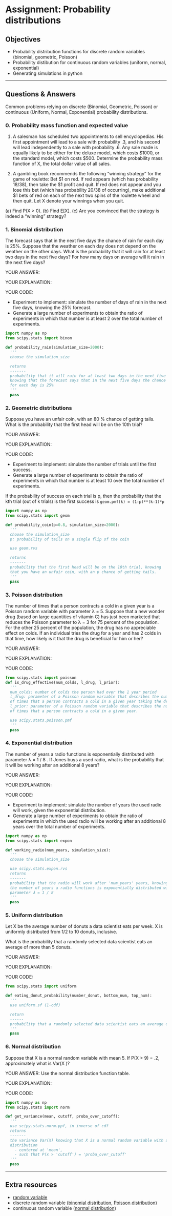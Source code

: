 # Assignment: Probability distributions

## Objectives

- Probability distribution functions for discrete random variables (binomial, geometric, Poisson)
- Probability distibution for continuous random variables (uniform, normal, exponential)
- Generating simulations in python

_______________________________________

## Questions & Answers

Common problems relying on discrete (Binomial, Geometric, Poisson) or continuous (Uniform, Normal, Exponential) probability distributions.

### 0. Probability mass function and expected value

1. A salesman has scheduled two appointments to sell encyclopedias. His first appointment will lead to a sale with probability .3, and his second will lead independently to a sale with probability .6. Any sale made is equally likely to be either for the deluxe model, which costs $1000, or the standard model, which costs $500. Determine the probability mass function of X, the total dollar value of all sales.

2. A gambling book recommends the following “winning strategy” for the game of roulette: Bet $1 on red. If red appears (which has probability 18/38), then take the $1 profit and quit. If red does not appear and you lose this bet (which has probability 20/38 of occurring), make additional $1 bets of red on each of the next two spins of the roulette wheel and then quit. Let X denote your winnings when you quit.

(a) Find P(X > 0).
(b) Find E[X].
(c) Are you convinced that the strategy is indeed a “winning” strategy?

### 1. Binomial distribution

The forecast says that in the next five days the chance of rain for each day is 25%. Suppose that the weather on each day does not depend on the weather on the other days. What is the probability that it will rain for at least two days in the next five days? For how many days on average will it rain in the next five days?

  YOUR ANSWER:

  YOUR EXPLANATION:

  YOUR CODE:
  - Experiment to implement: simulate the number of days of rain in the next five days, knowing the 25% forecast.
  - Generate a large number of experiments to obtain the ratio of experiments in which that number is at least 2 over the total number of experiments.

  ```python
  import numpy as np
  from scipy.stats import binom

  def probability_rain(simulation_size=2000):
    '''
    choose the simulation_size

    returns
    -------
    probability that it will rain for at least two days in the next five days,
    knowing that the forecast says that in the next five days the chance of rain
    for each day is 25%
    '''
    pass
  ```

### 2. Geometric distributions

Suppose you have an unfair coin, with an 80 % chance of getting tails. What is the probability that the first head will be on the 10th trial?

  YOUR ANSWER:

  YOUR EXPLANATION:

  YOUR CODE:
  - Experiment to implement: simulate the number of trials until the first success.
  - Generate a large number of experiments to obtain the ratio of experiments in which that number is at least 10 over the total number of experiments.

  If the probability of success on each trial is p, then the probability that the kth trial (out of k trials) is the first success is `geom.pmf(k) = (1-p)**(k-1)*p`

  ```python
  import numpy as np
  from scipy.stats import geom

  def probability_coin(p=0.8, simulation_size=2000):
    '''
    choose the simulation_size
    p: probability of tails on a single flip of the coin

    use geom.rvs

    returns
    -------
    probability that the first head will be on the 10th trial, knowing
    that you have an unfair coin, with an p chance of getting tails.
    '''
    pass
  ```

### 3. Poisson distribution

The number of times that a person contracts a cold in a given year is a Poisson random variable with parameter λ = 5. Suppose that a new wonder drug (based on large quantities of vitamin C) has just been marketed that reduces the Poisson parameter to λ = 3 for 75 percent of the population. For the other 25 percent of the population, the drug has no appreciable effect on colds. If an individual tries the drug for a year and has 2 colds in that time, how likely is it that the drug is beneficial for him or her?

  YOUR ANSWER:

  YOUR EXPLANATION:

  YOUR CODE:

   ```python
   from scipy.stats import poisson
   def is_drug_effective(num_colds, l_drug, l_prior):
     '''
     num_colds: number of colds the person had over the 1 year period
     l_drug: parameter of a Poisson random variable that describes the number
     of times that a person contracts a cold in a given year taking the drug.
     l_prior: parameter of a Poisson random variable that describes the number
     of times that a person contracts a cold in a given year.

     use scipy.stats.poisson.pmf
     '''
     pass
   ```

### 4. Exponential distribution

The number of years a radio functions is exponentially distributed with parameter λ = 1 / 8 . If Jones buys a used radio, what is the probability that it will be working after an additional 8 years?

  YOUR ANSWER:

  YOUR EXPLANATION:

  YOUR CODE:
  - Experiment to implement: simulate the number of years the used radio will work, given the exponential distribution.
  - Generate a large number of experiments to obtain the ratio of experiments in which the used radio will be working after an additional 8 years over the total number of experiments.

  ```python
  import numpy as np
  from scipy.stats import expon

  def working_radio(num_years, simulation_size):
    '''
    choose the simulation_size

    use scipy.stats.expon.rvs
    returns
    -------
    probability that the radio will work after 'num_years' years, knowing that
    the number of years a radio functions is exponentially distributed with
    parameter λ = 1 / 8
    '''
    pass
  ```

### 5. Uniform distribution

Let X be the average number of donuts a data scientist eats per week. X is uniformly distributed from 1/2 to 10 donuts, inclusive.

What is the probability that a randomly selected data scientist eats an average of more than 5 donuts.

  YOUR ANSWER:

  YOUR EXPLANATION:

  YOUR CODE:

  ```python
  from scipy.stats import uniform

  def eating_donut_probability(number_donut, bottom_num, top_num):
    '''
    use uniform.sf (1-cdf)

    return
    ------
    probability that a randomly selected data scientist eats an average of more than 'number_donut' donuts. X, the average number of donut, is uniformly distributed from 'bottom_num' to 'top_num' donuts, inclusive.
    '''
    pass
  ```

### 6. Normal distribution

Suppose that X is a normal random variable with mean 5. If P(X > 9) = .2, approximately what is Var(X )?

  YOUR ANSWER: Use the normal distribution function table.

  YOUR EXPLANATION:

  YOUR CODE:

  ```python
  import numpy as np
  from scipy.stats import norm

  def get_variance(mean, cutoff, proba_over_cutoff):
    '''
    use scipy.stats.norm.ppf, in inverse of cdf
    returns
    -------
    the variance Var(X) knowing that X is a normal random variable with a
    distribution
      - centered at 'mean',
      - such that P(x > 'cutoff') = 'proba_over_cutoff'
    '''
    pass
  ```

_______________________________________
## Extra resources

- [random variable](../resources/random_variables_lecture.pdf)
- discrete random variable ([binomial distribution](../resources/binomial_lecture.pdf), [Poisson distribution](../resources/poisson_lecture.pdf))
- continuous random variable ([normal distribution](../resources/normal_exponential_lecture.pdf))
